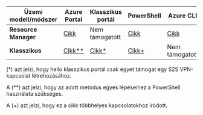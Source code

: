 | **Üzemi modell/módszer** | **Azure Portal** | **Klasszikus portál** | **PowerShell** | **Azure CLI** |
| --- | --- | --- | --- | --- |
| **Resource Manager** |[Cikk](../articles/vpn-gateway/vpn-gateway-howto-site-to-site-resource-manager-portal.md) |Nem támogatott |[Cikk](../articles/vpn-gateway/vpn-gateway-create-site-to-site-rm-powershell.md) | [Cikk](../articles/vpn-gateway/vpn-gateway-howto-site-to-site-resource-manager-cli.md) |
| **Klasszikus** |[Cikk**](../articles/vpn-gateway/vpn-gateway-howto-site-to-site-classic-portal.md) |[Cikk*](../articles/vpn-gateway/vpn-gateway-site-to-site-create.md) |[Cikk+](../articles/vpn-gateway/vpn-gateway-multi-site.md) | Nem támogatott |

(*) azt jelzi, hogy hello klasszikus portál csak egyet támogat egy S2S VPN-kapcsolat létrehozásához.

A (**) azt jelzi, hogy az adott metódus egyes lépéseihez a PowerShell használata szükséges.

A (+) azt jelzi, hogy ez a cikk többhelyes kapcsolatokhoz íródott.